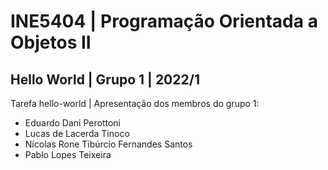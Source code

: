 # INE5404 | Programação Orientada a Objetos II
## Hello World | Grupo 1 | 2022/1

Tarefa hello-world | Apresentação dos membros do grupo 1:

 - Eduardo Dani Perottoni
 - Lucas de Lacerda Tinoco 
 - Nícolas Rone Tibúrcio Fernandes Santos
 - Pablo Lopes Teixeira 
